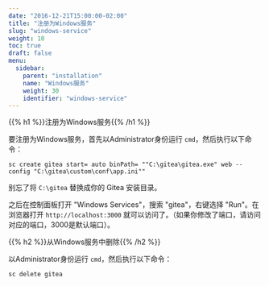 ```yaml
---
date: "2016-12-21T15:00:00-02:00"
title: "注册为Windows服务"
slug: "windows-service"
weight: 10
toc: true
draft: false
menu:
  sidebar:
    parent: "installation"
    name: "Windows服务"
    weight: 30
    identifier: "windows-service"
---
```


{{% h1 %}}注册为Windows服务{{% /h1 %}}

要注册为Windows服务，首先以Administrator身份运行 `cmd`，然后执行以下命令：

```
sc create gitea start= auto binPath= ""C:\gitea\gitea.exe" web --config "C:\gitea\custom\conf\app.ini""
```

别忘了将 `C:\gitea` 替换成你的 Gitea 安装目录。

之后在控制面板打开 "Windows Services"，搜索 "gitea"，右键选择 "Run"。在浏览器打开 `http://localhost:3000` 就可以访问了。（如果你修改了端口，请访问对应的端口，3000是默认端口）。

{{% h2 %}}从Windows服务中删除{{% /h2 %}}

以Administrator身份运行 `cmd`，然后执行以下命令：

```
sc delete gitea
```
